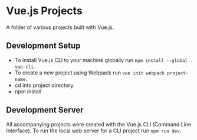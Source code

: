 # Vue.js Projects

A folder of various projects built with Vue.js.

## Development Setup
* To install Vue.js CLI to your machine globally run `npm install --global vue-cli`.
* To create a new project using Webpack run `vue init webpack project-name`.
* cd into project directory.
* npm install

## Development Server
All accompanying projects were created with the Vue.js CLI (Command Line Interface). To run the local web server for a CLI project run `npm run dev`.


